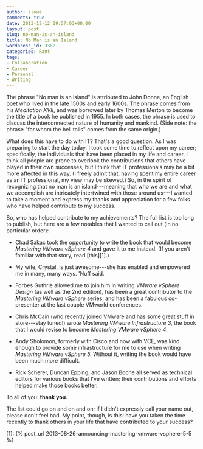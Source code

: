 ```yaml
---
author: slowe
comments: true
date: 2013-12-12 09:57:03+00:00
layout: post
slug: no-man-is-an-island
title: No Man is an Island
wordpress_id: 3382
categories: Rant
tags:
- Collaboration
- Career
- Personal
- Writing
---
```


The phrase "No man is an island" is attributed to John Donne, an English poet who lived in the late 1500s and early 1600s. The phrase comes from his _Meditation XVII_, and was borrowed later by Thomas Merton to become the title of a book he published in 1955. In both cases, the phrase is used to discuss the interconnected nature of humanity and mankind. (Side note: the phrase "for whom the bell tolls" comes from the same origin.)

What does this have to do with IT? That's a good question. As I was preparing to start the day today, I took some time to reflect upon my career; specifically, the individuals that have been placed in my life and career. I think all people are prone to overlook the contributions that others have played in their own successes, but I think that IT professionals may be a bit more affected in this way. (I freely admit that, having spent my entire career as an IT professional, my view may be skewed.) So, in the spirit of recognizing that no man is an island---meaning that who we are and what we accomplish are intricately intertwined with those around us---I wanted to take a moment and express my thanks and appreciation for a few folks who have helped contribute to my success.

So, who has helped contribute to my achievements? The full list is too long to publish, but here are a few notables that I wanted to call out (in no particular order):

* Chad Sakac took the opportunity to write the book that would become _Mastering VMware vSphere 4_ and gave it to me instead. (If you aren't familiar with that story, read [this][1].)

* My wife, Crystal, is just awesome---she has enabled and empowered me in many, many ways. 'Nuff said.

* Forbes Guthrie allowed me to join him in writing _VMware vSphere Design_ (as well as the 2nd edition), has been a great contributor to the _Mastering VMware vSphere_ series, and has been a fabulous co-presenter at the last couple VMworld conferences.

* Chris McCain (who recently joined VMware and has some great stuff in store---stay tuned!) wrote _Mastering VMware Infrastructure 3_, the book that I would revise to become _Mastering VMware vSphere 4_.

* Andy Sholomon, formerly with Cisco and now with VCE, was kind enough to provide some infrastructure for me to use when writing _Mastering VMware vSphere 5._ Without it, writing the book would have been much more difficult.

* Rick Scherer, Duncan Epping, and Jason Boche all served as technical editors for various books that I've written; their contributions and efforts helped make those books better.

To all of you: **thank you.**

The list could go on and on and on; if I didn't expressly call your name out, please don't feel bad. My point, though, is this: have you taken the time recently to thank others in your life that have contributed to your success?

[1]: {% post_url 2013-08-26-announcing-mastering-vmware-vsphere-5-5 %}
